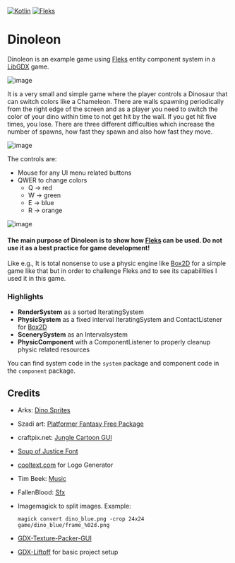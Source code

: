 [![Kotlin](https://img.shields.io/badge/Kotlin-1.6.21-red.svg)](http://kotlinlang.org/)
[![Fleks](https://img.shields.io/badge/Fleks-1.3--JVM-success.svg)](https://github.com/Quillraven/Fleks/)

# Dinoleon

Dinoleon is an example game using [Fleks](https://github.com/Quillraven/Fleks) entity component system in
a [LibGDX](https://github.com/libgdx/libgdx) game.

![image](https://user-images.githubusercontent.com/93260/151590713-8411f61a-cdf1-40a7-842a-55f2ee29ffe7.png)

It is a very small and simple game where the player controls a Dinosaur that can switch colors like a Chameleon. There
are walls spawning periodically from the right edge of the screen and as a player you need to switch the color of your
dino within time to not get hit by the wall. If you get hit five times, you lose. There are three different difficulties
which increase the number of spawns, how fast they spawn and also how fast they move.

![image](https://user-images.githubusercontent.com/93260/151590945-6558f01e-8006-402d-9f28-4e75bfc91564.png)

The controls are:

- Mouse for any UI menu related buttons
- QWER to change colors
  - Q -> red
  - W -> green
  - E -> blue
  - R -> orange

![image](https://user-images.githubusercontent.com/93260/151591526-e6aa601d-b89d-4122-9716-2dffaec07f9d.png)

#### The main purpose of Dinoleon is to show how [Fleks](https://github.com/Quillraven/Fleks) can be used. Do not use it as a best practice for game development!

Like e.g., It is total nonsense to use a physic engine like [Box2D](https://box2d.org/) for a simple game like that but
in order to challenge Fleks and to see its capabilities I used it in this game.

### Highlights

- **RenderSystem** as a sorted IteratingSystem
- **PhysicSystem** as a fixed interval IteratingSystem and ContactListener for [Box2D](https://box2d.org/)
- **ScenerySystem** as an Intervalsystem
- **PhysicComponent** with a ComponentListener to properly cleanup physic related resources

You can find system code in the `system` package and component code in the `component` package.

## Credits

- Arks: [Dino Sprites](https://arks.itch.io/dino-characters)
- Szadi art: [Platformer Fantasy Free Package](https://szadiart.itch.io/paltformer-fantasy-complete)
- craftpix.net: [Jungle Cartoon GUI](https://free-game-assets.itch.io/free-jungle-cartoon-gui)
- [Soup of Justice Font](https://www.dafont.com/soup-of-justice.font)
- [cooltext.com](https://de.cooltext.com/) for Logo Generator
- Tim Beek: [Music](https://timbeek.itch.io/royalty-free-music-pack-volume-2)
- FallenBlood: [Sfx](https://fallenblood.itch.io/50-sfx)
- Imagemagick to split images. Example:

  ```magick convert dino_blue.png -crop 24x24 game/dino_blue/frame_%02d.png```
- [GDX-Texture-Packer-GUI](https://github.com/crashinvaders/gdx-texture-packer-gui)
- [GDX-Liftoff](https://github.com/tommyettinger/gdx-liftoff) for basic project setup
